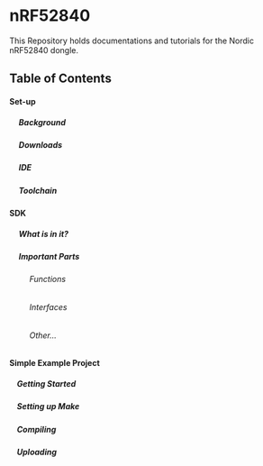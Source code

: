 # nRF52840
This Repository holds documentations and tutorials for the Nordic nRF52840 dongle.
## Table of Contents
#### Set-up
##### &nbsp;&nbsp;&nbsp;&nbsp; Background
##### &nbsp;&nbsp;&nbsp;&nbsp; Downloads
##### &nbsp;&nbsp;&nbsp;&nbsp; IDE
##### &nbsp;&nbsp;&nbsp;&nbsp; Toolchain

#### SDK
##### &nbsp;&nbsp;&nbsp;&nbsp; What is in it?
##### &nbsp;&nbsp;&nbsp;&nbsp; Important Parts
###### &nbsp;&nbsp;&nbsp;&nbsp;&nbsp;&nbsp;&nbsp;&nbsp; Functions
###### &nbsp;&nbsp;&nbsp;&nbsp;&nbsp;&nbsp;&nbsp;&nbsp; Interfaces
###### &nbsp;&nbsp;&nbsp;&nbsp;&nbsp;&nbsp;&nbsp;&nbsp; Other...


#### Simple Example Project
##### &nbsp;&nbsp;&nbsp;&nbsp;Getting Started
##### &nbsp;&nbsp;&nbsp;&nbsp;Setting up Make
##### &nbsp;&nbsp;&nbsp;&nbsp;Compiling
##### &nbsp;&nbsp;&nbsp;&nbsp;Uploading

